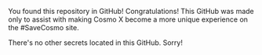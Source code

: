 You found this repository in GitHub! Congratulations! This GitHub was made only to assist with making Cosmo X become a more unique experience on the #SaveCosmo site. 

There's no other secrets located in this GitHub. Sorry!
